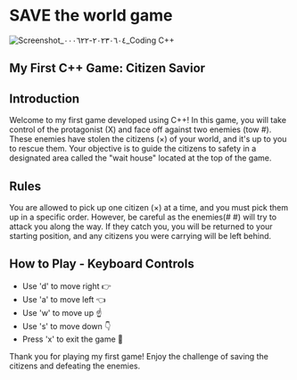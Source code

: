  # SAVE the world game

![Screenshot_٢٠٢٣٠٦٠٤-٠٠٠٦٢٢_Coding C++](https://github.com/Abdoahmeda610/a-c-game-/assets/111024915/f4504d94-402a-41fb-a383-2215d190360c)

## My First C++ Game: Citizen Savior

## Introduction
Welcome to my first game developed using C++! In this game, you will take control of the protagonist (X) and face off against two enemies (tow #). These enemies have stolen the citizens (×) of your world, and it's up to you to rescue them. Your objective is to guide the citizens to safety in a designated area called the "wait house" located at the top of the game.

## Rules
You are allowed to pick up one citizen (×) at a time, and you must pick them up in a specific order. However, be careful as the enemies(# #) will try to attack you along the way. If they catch you, you will be returned to your starting position, and any citizens you were carrying will be left behind.

## How to Play - Keyboard Controls
- Use 'd' to move right 👉
- Use 'a' to move left 👈
- Use 'w' to move up ☝️
- Use 's' to move down 👇
- Press 'x' to exit the game 🛑

Thank you for playing my first game! Enjoy the challenge of saving the citizens and defeating the enemies.
